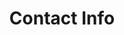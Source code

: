---
title: Contact Info
description: >-
  Using National resonator guitars, harmonica and stand-up bass, Jeff “Felonius
  Smith” has developed a powerful sound reminiscent of the colorful tones
  created by the great Southern bottleneck blues players from the 1920’s and
  1930’s.


  He and his trio are available for festivals, concerts, private parties, and other special events – and Felonius also enjoys bringing the tradition of the blues’ heritage to schools in the community. He speaks about and performs examples of the history of blues guitar, providing students with insight into the times and circumstances of the old bluesmen and their songs – as well as the fascinating history of their often-preferred National (resophonic) guitar.


  For bookings...inquiries, to order CD's, or to join...contact: Jeff “Felonius Smith” [felonius@feloniussmith.com](mailto:felonius@feloniussmith.com)
images:
  - image: /images/uploads/contact-1.jpg
    description: contact-1
  - image: /images/uploads/contact-5.jpg
    description: contact-5
  - image: /images/uploads/contact-7.jpg
    description: contact-7
  - image: /images/uploads/contact-9.jpg
    description: contact-9
  - image: /images/uploads/contact-11.jpg
    description: contact-11
  - image: /images/uploads/contact-19.jpg
    description: contact-19
  - image: /images/uploads/triple-shot-2.5.jpg
    description: triple-shot
  - image: /images/uploads/contact-8.jpg
    description: contact-8
  - image: /images/uploads/contact-4.jpg
    description: contact-4
  - image: /images/uploads/contact-10.jpg
    description: contact-10
  - image: /images/uploads/contact-23.jpg
    description: contact-23
  - image: /images/uploads/contact-2.jpg
    description: contact-2
  - image: /images/uploads/contact-13.jpg
    description: contact-13
  - image: /images/uploads/contact-15.jpg
    description: contact-15
  - image: /images/uploads/contact-20.jpg
    description: contact-20
  - image: /images/uploads/contact-6.jpg
    description: contact-6
  - image: /images/uploads/contact-16.jpg
    description: contact-16
  - image: /images/uploads/contact-3.jpg
    description: contact-3
dividetext: Photo Archives (previous members)
images2:
  - image: /images/uploads/contact-24.jpg
    description: contact-24
  - image: /images/uploads/contact-14.jpg
    description: contact-14
  - image: /images/uploads/contact-17.jpg
    description: contact-17
  - image: /images/uploads/contact-18.jpg
    description: contact-18
  - image: /images/uploads/contact-21.jpg
    description: contact-21
  - image: /images/uploads/contact-22.jpg
    description: contact-22
  - image: /images/uploads/contact-12.jpg
    description: contact-12
---